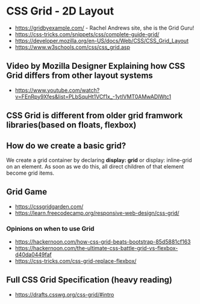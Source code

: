 # CSS Grid - 2D Layout

* https://gridbyexample.com/ - Rachel Andrews site, she is the Grid Guru!
* https://css-tricks.com/snippets/css/complete-guide-grid/
* https://developer.mozilla.org/en-US/docs/Web/CSS/CSS_Grid_Layout
* https://www.w3schools.com/css/css_grid.asp

## Video by Mozilla Designer Explaining how CSS Grid differs from other layout systems
* https://www.youtube.com/watch?v=FEnRpy9Xfes&list=PLbSquHt1VCf1x_-1ytlVMT0AMwADlWtc1

## CSS Grid is different from older grid framwork libraries(based on floats, flexbox)

## How do we create a basic grid?

We create a grid container by declaring **display: grid** or display: inline-grid on an element. As soon as we do this, all direct children of that element become grid items.

## Grid Game
* https://cssgridgarden.com/
* https://learn.freecodecamp.org/responsive-web-design/css-grid/

### Opinions on when to use Grid
* https://hackernoon.com/how-css-grid-beats-bootstrap-85d5881cf163
* https://hackernoon.com/the-ultimate-css-battle-grid-vs-flexbox-d40da0449faf
* https://css-tricks.com/css-grid-replace-flexbox/

## Full CSS Grid Specification (heavy reading)
* https://drafts.csswg.org/css-grid/#intro

